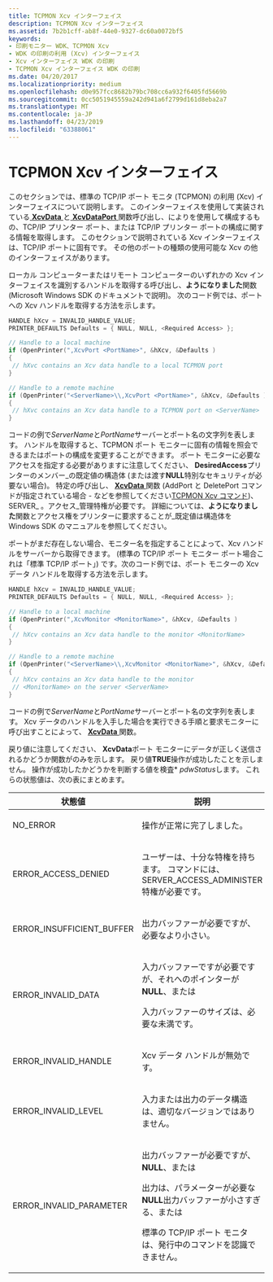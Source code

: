 ```yaml
---
title: TCPMON Xcv インターフェイス
description: TCPMON Xcv インターフェイス
ms.assetid: 7b2b1cff-ab8f-44e0-9327-dc60a0072bf5
keywords:
- 印刷モニター WDK、TCPMON Xcv
- WDK の印刷の利用 (Xcv) インターフェイス
- Xcv インターフェイス WDK の印刷
- TCPMON Xcv インターフェイス WDK の印刷
ms.date: 04/20/2017
ms.localizationpriority: medium
ms.openlocfilehash: d0e957fcc8682b79bc708cc6a932f6405fd5669b
ms.sourcegitcommit: 0cc5051945559a242d941a6f2799d161d8eba2a7
ms.translationtype: MT
ms.contentlocale: ja-JP
ms.lasthandoff: 04/23/2019
ms.locfileid: "63388061"
---
```

# <a name="tcpmon-xcv-interface"></a>TCPMON Xcv インターフェイス





このセクションでは、標準の TCP/IP ポート モニタ (TCPMON) の利用 (Xcv) インターフェイスについて説明します。 このインターフェイスを使用して実装されている[ **XcvData** ](https://msdn.microsoft.com/library/windows/hardware/ff564255)と[ **XcvDataPort** ](https://msdn.microsoft.com/library/windows/hardware/ff564258)関数呼び出し、によりを使用して構成するもの、TCP/IP プリンター ポート、または TCP/IP プリンター ポートの構成に関する情報を取得します。 このセクションで説明されている Xcv インターフェイスは、TCP/IP ポートに固有です。 その他のポートの種類の使用可能な Xcv の他のインターフェイスがあります。

ローカル コンピューターまたはリモート コンピューターのいずれかの Xcv インターフェイスを識別するハンドルを取得する呼び出し、**ようになりました**関数 (Microsoft Windows SDK のドキュメントで説明)。 次のコード例では、ポートへの Xcv ハンドルを取得する方法を示します。

```cpp
HANDLE hXcv = INVALID_HANDLE_VALUE;
PRINTER_DEFAULTS Defaults = { NULL, NULL, <Required Access> };

// Handle to a local machine
if (OpenPrinter(",XcvPort <PortName>", &hXcv, &Defaults )
{
 // hXvc contains an Xcv data handle to a local TCPMON port
}

// Handle to a remote machine
if (OpenPrinter("<ServerName>\\,XcvPort <PortName>", &hXcv, &Defaults )
{
 // hXvc contains an Xcv data handle to a TCPMON port on <ServerName>
}
```

コードの例で*ServerName*と*PortName*サーバーとポート名の文字列を表します。 ハンドルを取得すると、TCPMON ポート モニターに固有の情報を照会できるまたはポートの構成を変更することができます。 ポート モニターに必要なアクセスを指定する必要がありますに注意してください、 **DesiredAccess**プリンターのメンバー\_の既定値の構造体 (または渡す**NULL**特別なセキュリティが必要ない場合)。 特定の呼び出し、 [ **XcvData** ](https://msdn.microsoft.com/library/windows/hardware/ff564255)関数 (AddPort と DeletePort コマンドが指定されている場合 - などを参照してください[TCPMON Xcv コマンド](tcpmon-xcv-commands.md))、SERVER\_ 。アクセス\_管理特権が必要です。 詳細については、**ようになりました**関数とアクセス権をプリンターに要求することが\_既定値は構造体を Windows SDK のマニュアルを参照してください。

ポートがまだ存在しない場合、モニター名を指定することによって、Xcv ハンドルをサーバーから取得できます。 (標準の TCP/IP ポート モニター ポート場合これは「標準 TCP/IP ポート」) です。次のコード例では、ポート モニターの Xcv データ ハンドルを取得する方法を示します。

```cpp
HANDLE hXcv = INVALID_HANDLE_VALUE;
PRINTER_DEFAULTS Defaults = { NULL, NULL, <Required Access> };

// Handle to a local machine
if (OpenPrinter(",XcvMonitor <MonitorName>", &hXcv, &Defaults )
{
 // hXcv contains an Xcv data handle to the monitor <MonitorName>
}

// Handle to a remote machine
if (OpenPrinter("<ServerName>\\,XcvMonitor <MonitorName>", &hXcv, &Defaults )
{
 // hXcv contains an Xcv data handle to the monitor 
 // <MonitorName> on the server <ServerName>
}
```

コードの例で*ServerName*と*PortName*サーバーとポート名の文字列を表します。 Xcv データのハンドルを入手した場合を実行できる手順と要求モニターに呼び出すことによって、 [ **XcvData** ](https://msdn.microsoft.com/library/windows/hardware/ff564255)関数。

戻り値に注意してください、 **XcvData**ポート モニターにデータが正しく送信されるかどうか関数がのみを示します。 戻り値**TRUE**操作が成功したことを示しません。 操作が成功したかどうかを判断する値を検査\* *pdwStatus*します。 これらの状態値は、次の表にまとめます。

<table>
<colgroup>
<col width="50%" />
<col width="50%" />
</colgroup>
<thead>
<tr class="header">
<th>状態値</th>
<th>説明</th>
</tr>
</thead>
<tbody>
<tr class="odd">
<td><p>NO_ERROR</p></td>
<td><p>操作が正常に完了しました。</p></td>
</tr>
<tr class="even">
<td><p>ERROR_ACCESS_DENIED</p></td>
<td><p>ユーザーは、十分な特権を持ちます。 コマンドには、SERVER_ACCESS_ADMINISTER 特権が必要です。</p></td>
</tr>
<tr class="odd">
<td><p>ERROR_INSUFFICIENT_BUFFER</p></td>
<td><p>出力バッファーが必要ですが、必要なより小さい。</p></td>
</tr>
<tr class="even">
<td><p>ERROR_INVALID_DATA</p></td>
<td><p>入力バッファーですが必要ですが、それへのポインターが<strong>NULL</strong>、または</p>
<p>入力バッファーのサイズは、必要な未満です。</p></td>
</tr>
<tr class="odd">
<td><p>ERROR_INVALID_HANDLE</p></td>
<td><p>Xcv データ ハンドルが無効です。</p></td>
</tr>
<tr class="even">
<td><p>ERROR_INVALID_LEVEL</p></td>
<td><p>入力または出力のデータ構造は、適切なバージョンではありません。</p></td>
</tr>
<tr class="odd">
<td><p>ERROR_INVALID_PARAMETER</p></td>
<td><p>出力バッファーが必要ですが、 <strong>NULL</strong>、または</p>
<p>出力は、パラメーターが必要な<strong>NULL</strong>出力バッファーが小さすぎる、または</p>
<p>標準の TCP/IP ポート モニタは、発行中のコマンドを認識できません。</p></td>
</tr>
</tbody>
</table>

 

 

 




